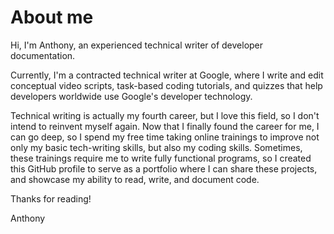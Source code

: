 # About me

Hi, I'm Anthony, an experienced technical writer of developer documentation.

Currently, I'm a contracted technical writer at Google, where I write and edit conceptual video scripts, task-based coding tutorials,  and quizzes that help developers worldwide use Google's developer technology.

Technical writing is actually my fourth career, but I love this field, so I don't intend to reinvent myself again. Now that I finally found the career for me, I can go deep, so I spend my free time taking online trainings to improve not only my basic tech-writing skills, but also my coding skills. Sometimes, these trainings require me to write fully functional programs, so I created this GitHub profile to serve as a portfolio where I can share these projects, and showcase my ability to read, write, and document code.

Thanks for reading!

Anthony
